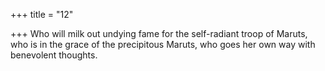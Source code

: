 +++
title = "12"

+++
Who will milk out undying fame for the self-radiant troop of Maruts, who is in the grace of the precipitous Maruts, who goes her own way  with benevolent thoughts.